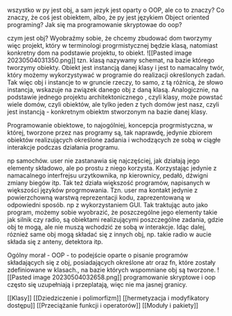 wszystko w py jest obj, a sam jezyk jest oparty o OOP, ale co to znaczy? Co znaczy, że coś jest  obiektem, albo, że py jest językiem Object oriented programing? Jak się ma programowanie skryptowae do oop?

czym jest obj?
Wyobraźmy sobie, że chcemy zbudować dom
tworzymy więc projekt, który w terminologi progrmistycznej będzie klasą, natomiast konkretny dom na podstawie projektu, to obiekt.
![[Pasted image 20230504031350.png]]
tzn. klasą nazywamy schemat, na bazie którego tworzymy obiekty. Obiekt jest instancją danej klasy i jest to namacalny twór, który możemy wykorzystywać w programie do realizacji określonych zadań. Tak więc obj i instancje to w gruncie rzeczy, to samo, z tą różnicą, że słowo instancja, wskazuje na związek danego obj z daną klasą. Analogicznie, na podstawie jednego projektu architektonicznego , czyli klasy, może powstać wiele domów, czyli obiektów, ale tylko jeden z tych domów jest nasz, czyli jest instancją - konkretnym obiektm stworzonym na bazie danej klasy. 

Programowanie obiektowe, to najogólniej, koncepcja progrmistyczna, w której, tworzone przez nas programy są, tak naprawdę, jedynie zbiorem obiektów realizujących określone zadania i wchodzących ze sobą w ciągłe interakcje podczas działania programu.

np samochów. user nie zastanawia się najczęściej, jak działają jego elementy składowo, ale po prostu z niego korzysta. Korzystając jedynie z namacalnego interfrejsu urzytkownika, np kierownicy, pedałó, dźwigni zmiany biegów itp. Tak też działa większość programów, napisanych w większości języków progrmowania. Tzn. user ma kontakt jedynie z powierzchowną warstwą reprezentacji kodu, zaprezentowaną w odpowiedni sposób. np z wykorzystaniem GUI. Tak traktując auto jako program, możemy sobie wyobrazić, że poszczególne jego elementy takie jak silnik czy radio, są obiektami realizującymi poszczególne zadania, gdzie obj te mogą, ale nie muszą wchodzić ze sobą w interakcje. Idąc dalej, róznież same obj mogą składać się z innych obj, np. takie radio w aucie składa się z anteny, detektora itp. 

Ogólny morał - OOP - to podejście oparte o pisanie programów składających się z obj, posiadających określone atr oraz fn, które zostały zdefiniowane w klasach., na bazie których wspomniane obj są tworzone. 
![[Pasted image 20230504032658.png]]
programowanie skryptowe i oop często się uzupełniają i przeplatają, więc nie ma jasnej granicy.

[[Klasy]]
[[Dziedziczenie i polimorfizm]]
[[hermetyzacja i modyfikatory dostępu]]
[[Przeciążanie funkcji i operatorów]]
[[Moduły i pakiety]]